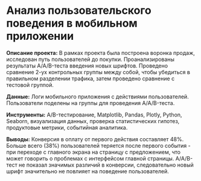 # Анализ пользовательского поведения в мобильном приложении

**Описание проекта:** В рамках проекта была построена воронка продаж, исследован путь пользователей до  покупки. Проанализированы результаты A/A/B-теста введения новых шрифтов. Проведено сравнение 2-ух контрольных группы между собой, чтобы убедиться в правильном разделении трафика, затем проведено сравнение с тестовой группой.

**Данные:** Логи мобильного приложения с действиями пользователей. Пользователи поделены на группы для проведения A/A/B-теста.

**Инструменты:** A/B-тестирование, Matplotlib, Pandas, Plotly, Python, Seaborn, визуализация данных, проверка статистических гипотез, продуктовые метрики, событийная аналитика.

**Выводы:** Конверсия в оплату от первого действия составляет 48%. Больше всего (38%) пользователей теряется после первого события - при переходе с главного экрана на страницу с предложением, что может говорить о проблемах с интерфейсом главной страницы. A/A/B-тест не показал значимых различий в конверсии, следовательно новый шрифт значительно не повлияет на поведение пользователей.
